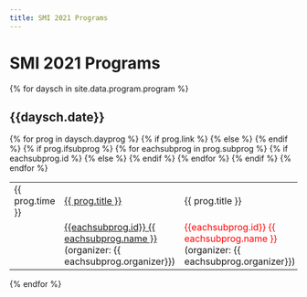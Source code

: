 ```yaml
---
title: SMI 2021 Programs
---
```

# SMI 2021 Programs

<!-- Potentially store abstract/session information on this site

[invited sessions](docs/ses-invited.md) -->

{% for daysch in site.data.program.program %}

  <h2> {{daysch.date}} </h2>
  <table style="display: block; width: 100%">
        {% for prog in daysch.dayprog %}
            <tr>
                <td style="width: 140px">{{ prog.time }}</td>
                {% if prog.link %}
                    <td><a href="{{ prog.link | prepend: site.relative_url }}"> {{ prog.title }} </a></td>                    
                {% else %}
                    <td>{{ prog.title }}</td>
                {% endif %}                
            </tr>
            {% if prog.ifsubprog %}
                {% for eachsubprog in prog.subprog %}
                    <tr>
                        <td> </td>
                        {% if eachsubprog.id %}
                            <td> <a href="{{ site.relative_url }}/sessions/ses-{{ eachsubprog.id | downcase }}.html"> {{eachsubprog.id}} {{ eachsubprog.name }} </a>(organizer: {{ eachsubprog.organizer}})</td>
                        {% else %}
                            <td> <div style="color:red;"> {{eachsubprog.id}} {{ eachsubprog.name }} </div>(organizer: {{ eachsubprog.organizer}})</td>
                        {% endif %}                        
                    </tr>
                {% endfor %}
            {% endif %}
        {% endfor %}
  </table>

{% endfor %}